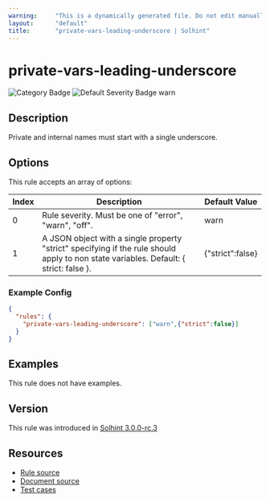 ```yaml
---
warning:     "This is a dynamically generated file. Do not edit manually."
layout:      "default"
title:       "private-vars-leading-underscore | Solhint"
---
```


# private-vars-leading-underscore
![Category Badge](https://img.shields.io/badge/-Style%20Guide%20Rules-informational)
![Default Severity Badge warn](https://img.shields.io/badge/Default%20Severity-warn-yellow)

## Description
Private and internal names must start with a single underscore.

## Options
This rule accepts an array of options:

| Index | Description                                                                                                                           | Default Value    |
| ----- | ------------------------------------------------------------------------------------------------------------------------------------- | ---------------- |
| 0     | Rule severity. Must be one of "error", "warn", "off".                                                                                 | warn             |
| 1     | A JSON object with a single property "strict" specifying if the rule should apply to non state variables. Default: { strict: false }. | {"strict":false} |


### Example Config
```json
{
  "rules": {
    "private-vars-leading-underscore": ["warn",{"strict":false}]
  }
}
```


## Examples
This rule does not have examples.

## Version
This rule was introduced in [Solhint 3.0.0-rc.3](https://github.com/protofire/solhint/tree/v3.0.0-rc.3)

## Resources
- [Rule source](https://github.com/protofire/solhint/tree/master/lib/rules/naming/private-vars-leading-underscore.js)
- [Document source](https://github.com/protofire/solhint/tree/master/docs/rules/naming/private-vars-leading-underscore.md)
- [Test cases](https://github.com/protofire/solhint/tree/master/test/rules/naming/private-vars-leading-underscore.js)

